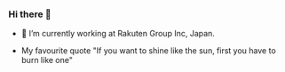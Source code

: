 ### Hi there 👋

- 🔭 I’m currently working at Rakuten Group Inc, Japan.

- My favourite quote "If you want to shine like the sun, first you have to burn like one"
